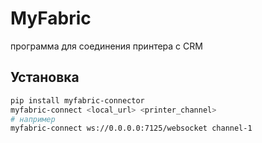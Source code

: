 # MyFabric 

программа для соединения принтера с CRM


## Установка

```bash
pip install myfabric-connector
myfabric-connect <local_url> <printer_channel> 
# например
myfabric-connect ws://0.0.0.0:7125/websocket channel-1
```